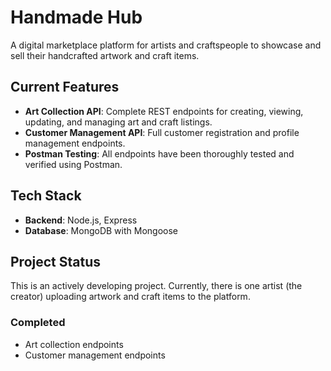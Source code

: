 # Handmade Hub 

A digital marketplace platform for artists and craftspeople to showcase and sell their handcrafted artwork and craft items.


## Current Features

* **Art Collection API**: Complete REST endpoints for creating, viewing, updating, and managing art and craft listings.
* **Customer Management API**: Full customer registration and profile management endpoints.
* **Postman Testing**: All endpoints have been thoroughly tested and verified using Postman.


## Tech Stack

* **Backend**: Node.js, Express
* **Database**: MongoDB with Mongoose


## Project Status

This is an actively developing project. Currently, there is one artist (the creator) uploading artwork and craft items to the platform.

### Completed 

* Art collection endpoints
* Customer management endpoints
